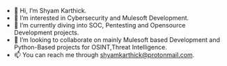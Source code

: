 - 👋 Hi, I’m Shyam Karthick.
- 👀 I’m interested in Cybersecurity and Mulesoft Development.
- 🌱 I’m currently diving into SOC, Pentesting and Opensource Development projects.
- 💞️ I’m looking to collaborate on mainly Mulesoft based Development and  Python-Based projects for OSINT,Threat Intelligence.
- 📫 You can reach me through shyamkarthick@protonmail.com.

<!---
TheHumanGoogle/TheHumanGoogle is a ✨ special ✨ repository because its `README.md` (this file) appears on your GitHub profile.
You can click the Preview link to take a look at your changes.
--->
